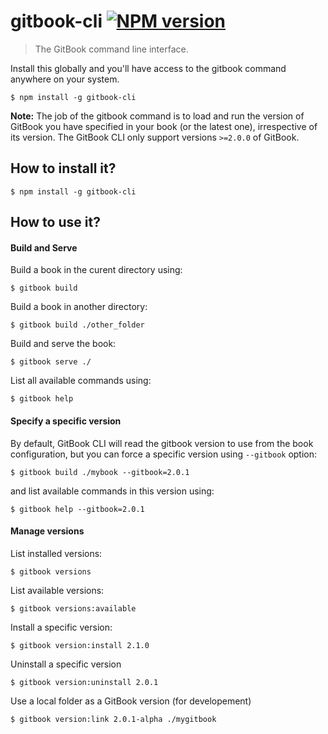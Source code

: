 # gitbook-cli [![NPM version](https://badge.fury.io/js/gitbook-cli.svg)](http://badge.fury.io/js/gitbook-cli)

> The GitBook command line interface.

Install this globally and you'll have access to the gitbook command anywhere on your system.

```
$ npm install -g gitbook-cli
```

**Note:** The job of the gitbook command is to load and run the version of GitBook you have specified in your book (or the latest one), irrespective of its version. The GitBook CLI only support versions `>=2.0.0` of GitBook.

## How to install it?

```
$ npm install -g gitbook-cli
```

## How to use it?

#### Build and Serve

Build a book in the curent directory using:

```
$ gitbook build
```

Build a book in another directory:

```
$ gitbook build ./other_folder
```

Build and serve the book:

```
$ gitbook serve ./
```

List all available commands using:
```
$ gitbook help
```

#### Specify a specific version

By default, GitBook CLI will read the gitbook version to use from the book configuration, but you can force a specific version using `--gitbook` option:

```
$ gitbook build ./mybook --gitbook=2.0.1
```

and list available commands in this version using:

```
$ gitbook help --gitbook=2.0.1
```

#### Manage versions

List installed versions:

```
$ gitbook versions
```

List available versions:

```
$ gitbook versions:available
```

Install a specific version:

```
$ gitbook version:install 2.1.0
```

Uninstall a specific version

```
$ gitbook version:uninstall 2.0.1
```

Use a local folder as a GitBook version (for developement)

```
$ gitbook version:link 2.0.1-alpha ./mygitbook
```
